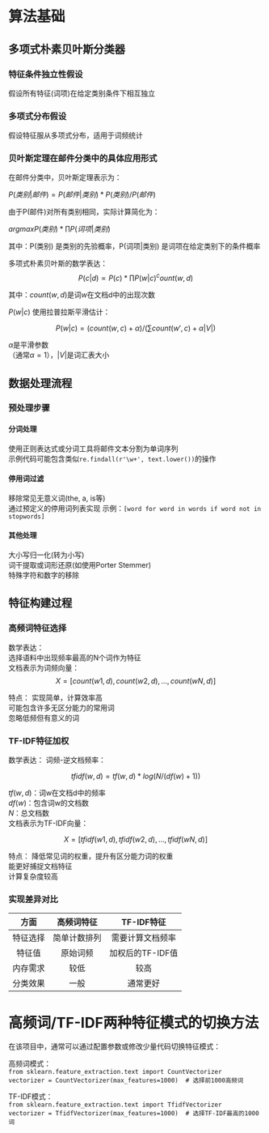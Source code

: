 # 算法基础

## 多项式朴素贝叶斯分类器

### 特征条件独立性假设
假设所有特征(词项)在给定类别条件下相互独立   

### 多项式分布假设
假设特征服从多项式分布，适用于词频统计

### 贝叶斯定理在邮件分类中的具体应用形式
在邮件分类中，贝叶斯定理表示为：   

$P(类别|邮件) = P(邮件|类别) * P(类别) / P(邮件)$

由于P(邮件)对所有类别相同，实际计算简化为：        

$argmax P(类别) * ∏ P(词项|类别)$  

其中：P(类别) 是类别的先验概率，P(词项|类别) 是词项在给定类别下的条件概率

多项式朴素贝叶斯的数学表达：  
$$
P(c|d) ∝ P(c) * ∏ P(w|c)^count(w,d)
$$ 

其中：$count(w,d)$是词$w$在文档d中的出现次数

$P(w|c)$ 使用拉普拉斯平滑估计：  

$$
P(w|c) = (count(w,c) + α) / (∑ count(w',c) + α|V|)
$$  

$\alpha$是平滑参数  
（通常$\alpha=1$），$|V|$是词汇表大小

## 数据处理流程

### 预处理步骤

#### 分词处理

使用正则表达式或分词工具将邮件文本分割为单词序列   
示例代码可能包含类似```re.findall(r'\w+', text.lower())```的操作

#### 停用词过滤
移除常见无意义词(the, a, is等)   
通过预定义的停用词列表实现
示例：```[word for word in words if word not in stopwords]```

#### 其他处理
大小写归一化(转为小写)    
词干提取或词形还原(如使用Porter Stemmer)   
特殊字符和数字的移除

## 特征构建过程

### 高频词特征选择
数学表达：   
选择语料中出现频率最高的N个词作为特征   
文档表示为词频向量：
$$
X = [count(w1,d), count(w2,d), ..., count(wN,d)]
$$

特点：
实现简单，计算效率高   
可能包含许多无区分能力的常用词   
忽略低频但有意义的词

### TF-IDF特征加权
数学表达：
词频-逆文档频率：

$$
tfidf(w,d) = tf(w,d) * log(N/(df(w)+1))
$$      

$tf(w,d)$：词w在文档d中的频率   
$df(w)$：包含词w的文档数  
$N$：总文档数   
文档表示为TF-IDF向量：

$$
X = [tfidf(w1,d), tfidf(w2,d), ..., tfidf(wN,d)]
$$

特点：
降低常见词的权重，提升有区分能力词的权重   
能更好捕捉文档特征   
计算复杂度较高

### 实现差异对比                

| 方面  | 高频词特征 |  TF-IDF特征   |
| :---: | :---:    |:-----------:|
| 特征选择 | 简单计数排列 |  需要计算文档频率   |
| 特征值  | 原始词频  | 加权后的TF-IDF值 |
| 内存需求 | 较低    |     较高      |
| 分类效果 | 一般    |    通常更好     |

# 高频词/TF-IDF两种特征模式的切换方法

在该项目中，通常可以通过配置参数或修改少量代码切换特征模式：

高频词模式：   
```from sklearn.feature_extraction.text import CountVectorizer```   
```vectorizer = CountVectorizer(max_features=1000)  # 选择前1000高频词``` 
  
TF-IDF模式：   
```from sklearn.feature_extraction.text import TfidfVectorizer```   
```vectorizer = TfidfVectorizer(max_features=1000)  # 选择TF-IDF最高的1000词``` 